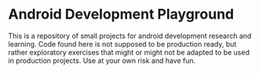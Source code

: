 # Android Development Playground

This is a repository of small projects for android development research and learning. 
Code found here is not supposed to be production ready, but rather exploratory exercises that might or might not be adapted to be used in production projects. Use at your own risk and have fun.
